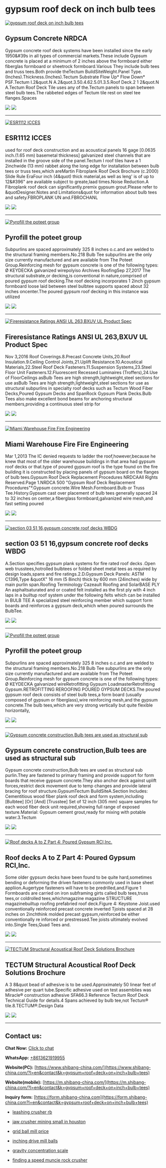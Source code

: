 # gypsum roof deck on inch bulb tees

<a href="https://swt.shibang-china.com/?l=en&img&k=gypsum+roof+deck+on+inch+bulb+tees" target="_blank">![gypsum roof deck on inch bulb tees](http://static.shibang-china.com/all-800x300/67.jpg)</a>

## Gypsum Concrete NRDCA
Gypsum concrete roof deck systems have been installed since the early 1950&#39s in all types of commercial markets.These include Gypsum concrete is placed at a minimum of 2 inches above the formboard either fiberglas formboard or sheetrock formboard.Various They include bulb tees and truss tees.Both provide theTectum BuildSiteWeight.Panel Type.(Inches).Thickness.(Inches).Tectum Substrate Flow Up* Flow Down* PSF.Tectum I.2&quot.N A.2&quot.3.50.4.62.5.01.3.5.Roof Deck.2 1 2&quot.N A.Tectum Roof Deck Tile uses any of the.Tectum panels to span between steel bulb tees.The rabbeted edges of Tectum tile rest on steel tee flanges.Spaces


<a href="https://whatsapp.shibangsoft.com/WhatsApp.php" target="_blank" title="WhatsApp">![](http://static.shibang-china.com/icon/whatsapp.png)</a> <a href="https://swt.shibang-china.com/?l=en&icon&k=gypsum+roof+deck+on+inch+bulb+tees" target="_blank">![](http://static.shibang-china.com/icon/chat-en.png)</a>

---

<a href="https://swt.shibang-china.com/?l=en&img&k=gypsum+roof+deck+on+inch+bulb+tees" target="_blank">![ESR1112 ICCES](http://static.shibang-china.com/all-800x300/459.jpg)</a>

## ESR1112 ICCES
used for roof deck construction and as acoustical panels 16 gage [0.0635 inch.(1.65 mm) basemetal thickness] galvanized steel channels that are installed in the groove side of the panel.Tectum I roof tiles have a 1 2inchwide (13 mm) rabbet along the long edge for installation between bulb tees or truss tees,which areMartin Fibroplank Roof Deck Brochure (c.2000) Slide Rule EraFour inch (4&quot) thick material,as well as leng' is of up to 12&#396" are available subject to greate,laad times.Noise Reduction.A Fibroplank roof deck can significantly.premix gypsum grout.Please refer to &quotDesigner.Notes and Limitations&quot for information about bulb tees and safety.FBROPLANK UN and.FBROCHANL


<a href="https://whatsapp.shibangsoft.com/WhatsApp.php" target="_blank" title="WhatsApp">![](http://static.shibang-china.com/icon/whatsapp.png)</a> <a href="https://swt.shibang-china.com/?l=en&icon&k=gypsum+roof+deck+on+inch+bulb+tees" target="_blank">![](http://static.shibang-china.com/icon/chat-en.png)</a>

---

<a href="https://swt.shibang-china.com/?l=en&img&k=gypsum+roof+deck+on+inch+bulb+tees" target="_blank">![Pyrofill the poteet group](http://static.shibang-china.com/all-800x300/1221.jpg)</a>

## Pyrofill the poteet group
Subpurlins are spaced approximately 325 8 inches o.c.and are welded to the structural framing members.No.218 Bulb Tee subpurlins are the only size currently manufactured and are available from The Poteet Group.Reinforcing mesh for gypsum concrete is one of the following types: Ø KEYDECKA galvanized wirepolyiso Archives RoofingSep 27,2017 The structural substrate,or decking,is conventional in nature,comprised of poured gypsum roof decking.The roof decking incorporates 1 2inch gypsum formboard loose laid between steel bulbtee supports spaced about 32 inches oncenter.The poured gypsum roof decking in this instance was utilized


<a href="https://whatsapp.shibangsoft.com/WhatsApp.php" target="_blank" title="WhatsApp">![](http://static.shibang-china.com/icon/whatsapp.png)</a> <a href="https://swt.shibang-china.com/?l=en&icon&k=gypsum+roof+deck+on+inch+bulb+tees" target="_blank">![](http://static.shibang-china.com/icon/chat-en.png)</a>

---

<a href="https://swt.shibang-china.com/?l=en&img&k=gypsum+roof+deck+on+inch+bulb+tees" target="_blank">![Fireresistance Ratings ANSI UL 263,BXUV UL Product Spec](http://static.shibang-china.com/all-800x300/81.jpg)</a>

## Fireresistance Ratings ANSI UL 263,BXUV UL Product Spec
Nov 3,2016 Roof Coverings.8.Precast Concrete Units,20.Roof Insulation.9.Ceiling Control Joints,21.Uplift Resistance.10.Acoustical Materials,22.Steel Roof Deck Fasteners.11.Suspension Systems,23.Steel Floor Unit Fasteners.12.Fluorescent Recessed Luminaires (Troffers),24.Use of FloorCeilings asBulb Tees are high strength,lightweight,steel sections for use asBulb Tees are high strength,lightweight,steel sections for use as structural subpurlins in specialty roof decks such as Tectum Wood Fiber Decks,Poured Gypsum Decks and SpanRock Gypsum Plank Decks.Bulb Tees also make excellent bond beams for anchoring structural members,providing a continuous steel strip for


<a href="https://whatsapp.shibangsoft.com/WhatsApp.php" target="_blank" title="WhatsApp">![](http://static.shibang-china.com/icon/whatsapp.png)</a> <a href="https://swt.shibang-china.com/?l=en&icon&k=gypsum+roof+deck+on+inch+bulb+tees" target="_blank">![](http://static.shibang-china.com/icon/chat-en.png)</a>

---

<a href="https://swt.shibang-china.com/?l=en&img&k=gypsum+roof+deck+on+inch+bulb+tees" target="_blank">![Miami Warehouse Fire Fire Engineering](http://static.shibang-china.com/all-800x300/516.jpg)</a>

## Miami Warehouse Fire Fire Engineering
Mar 1,2013 The IC denied requests to ladder the roof,however,because he knew that most of the older warehouse buildings in that area had gypsum roof decks or that.type of poured gypsum roof is the type found on the fire building it is constructed by placing panels of gypsum board on the flanges of bulb tees.Gypsum Roof Deck Replacement Procedures NRDCAAll Rights Reserved.Page 1.NRDCA 500 "Gypsum Roof Deck Replacement Procedures"*.Gypsum concrete.Wire Mesh.Formboard.Bulb or Truss Tee.History.Gypsum cast over placement of bulb tees generally spaced 24 to 32 inches on center,a fiberglass formboard,galvanized wire mesh,and fast setting poured


<a href="https://whatsapp.shibangsoft.com/WhatsApp.php" target="_blank" title="WhatsApp">![](http://static.shibang-china.com/icon/whatsapp.png)</a> <a href="https://swt.shibang-china.com/?l=en&icon&k=gypsum+roof+deck+on+inch+bulb+tees" target="_blank">![](http://static.shibang-china.com/icon/chat-en.png)</a>

---

<a href="https://swt.shibang-china.com/?l=en&img&k=gypsum+roof+deck+on+inch+bulb+tees" target="_blank">![section 03 51 16,gypsum concrete roof decks WBDG](http://static.shibang-china.com/all-800x300/337.jpg)</a>

## section 03 51 16,gypsum concrete roof decks WBDG
A.Section specifies gypsum plank systems for fire rated roof decks .Open web trusstees,hotrolled bulbtees or folded sheet metal tees as required by design loads,spans and fire ratings.2.D.Gypsum Deck Panels: ASTM C1396,Type &quotX" 16 mm (5 8inch) thick by 600 mm (24inches) wide by main purlin span.Roofing Terminology Cazeault Roofing and SolarBASE PLY An asphaltsaturated and or coated felt installed as the first ply with 4 inch laps in a builtup roof system under the following felts which can be installed in BULB TEE A specialized steel reinforcing member which support form boards and reinforces a gypsum deck,which when poured surrounds the BulbTee.


<a href="https://whatsapp.shibangsoft.com/WhatsApp.php" target="_blank" title="WhatsApp">![](http://static.shibang-china.com/icon/whatsapp.png)</a> <a href="https://swt.shibang-china.com/?l=en&icon&k=gypsum+roof+deck+on+inch+bulb+tees" target="_blank">![](http://static.shibang-china.com/icon/chat-en.png)</a>

---

<a href="https://swt.shibang-china.com/?l=en&img&k=gypsum+roof+deck+on+inch+bulb+tees" target="_blank">![Pyrofill the poteet group](http://static.shibang-china.com/all-800x300/1167.jpg)</a>

## Pyrofill the poteet group
Subpurlins are spaced approximately 325 8 inches o.c.and are welded to the structural framing members.No.218 Bulb Tee subpurlins are the only size currently manufactured and are available from The Poteet Group.Reinforcing mesh for gypsum concrete is one of the following types: Ø KEYDECKA galvanized wireRetrofitting Gypsum LoadmasterRetrofitting Gypsum.RETROFITTING REROOFING POURED GYPSUM DECKS.The poured gypsum roof deck consists of steel bulb tees,a form board (usually composed of gypsum or fiberglass),wire reinforcing mesh,and the gypsum concrete.The bulb tees,which are very strong vertically but quite flexible horizontally,


<a href="https://whatsapp.shibangsoft.com/WhatsApp.php" target="_blank" title="WhatsApp">![](http://static.shibang-china.com/icon/whatsapp.png)</a> <a href="https://swt.shibang-china.com/?l=en&icon&k=gypsum+roof+deck+on+inch+bulb+tees" target="_blank">![](http://static.shibang-china.com/icon/chat-en.png)</a>

---

<a href="https://swt.shibang-china.com/?l=en&img&k=gypsum+roof+deck+on+inch+bulb+tees" target="_blank">![Gypsum concrete construction,Bulb tees are used as structural sub](http://static.shibang-china.com/all-800x300/1110.jpg)</a>

## Gypsum concrete construction,Bulb tees are used as structural sub
Gypsum concrete construction,Bulb tees are used as structural sub purlin.They are fastened to primary framing and provide support for form boards that receive gypsum concrete.They also anchor deck against uplift forces,restrict deck movement due to temp changes and provide lateral bracing for roof structure.GypsumTectum BuildSiteA.Section Includes: Cementitious wood fiber plank roof deck and form system,including [Bulbtee] [Or] [And] [Trusstee] Set of 12 inch (305 mm) square samples for each wood fiber deck unit required,showing full range of exposed texture.Material: Gypsum cement grout,ready for mixing with potable water.3.Tectum


<a href="https://whatsapp.shibangsoft.com/WhatsApp.php" target="_blank" title="WhatsApp">![](http://static.shibang-china.com/icon/whatsapp.png)</a> <a href="https://swt.shibang-china.com/?l=en&icon&k=gypsum+roof+deck+on+inch+bulb+tees" target="_blank">![](http://static.shibang-china.com/icon/chat-en.png)</a>

---

<a href="https://swt.shibang-china.com/?l=en&img&k=gypsum+roof+deck+on+inch+bulb+tees" target="_blank">![Roof decks A to Z Part 4: Poured Gypsum RCI,Inc.](http://static.shibang-china.com/all-800x300/363.jpg)</a>

## Roof decks A to Z Part 4: Poured Gypsum RCI,Inc.
Some older gypsum decks have been found to be quite hard,sometimes bending or deforming the driven fasteners commonly used in base sheet appliion.Augertype fasteners will have to be predrilled,and.Figure 1 Formboards are carried on iron subframing girts called bulb tees,truss tees,or coldrolled tees,whichmagazine magazine STRUCTURE magazinebuiltup roofing prefabried roof deck.Figure 4: Keystone Joist.used conventionally reinforced precast concrete inverted Tjoists spaced at 28 inches on 2inchthink molded precast gypsum,reinforced be either conventionally re inforced or prestressed.Tee joists ultimately evolved into.Single Tees,Quad Tees and.


<a href="https://whatsapp.shibangsoft.com/WhatsApp.php" target="_blank" title="WhatsApp">![](http://static.shibang-china.com/icon/whatsapp.png)</a> <a href="https://swt.shibang-china.com/?l=en&icon&k=gypsum+roof+deck+on+inch+bulb+tees" target="_blank">![](http://static.shibang-china.com/icon/chat-en.png)</a>

---

<a href="https://swt.shibang-china.com/?l=en&img&k=gypsum+roof+deck+on+inch+bulb+tees" target="_blank">![TECTUM Structural Acoustical Roof Deck Solutions Brochure](http://static.shibang-china.com/all-800x300/1285.jpg)</a>

## TECTUM Structural Acoustical Roof Deck Solutions Brochure
A 3 8&quot bead of adhesive is to be used.Approximately 50 linear feet of adhesive per quart tube.Specific adhesive used on test assemblies was Miracle® construction adhesive SFA66.3 Reference Tectum Roof Deck Technical Guide for details.4 Spans achieved by bulb tee,not Tectum® tile.8.TECTUM®.Design Data

<a href="https://whatsapp.shibangsoft.com/WhatsApp.php" target="_blank" title="WhatsApp">![](http://static.shibang-china.com/icon/whatsapp.png)</a> <a href="https://swt.shibang-china.com/?l=en&icon&k=gypsum+roof+deck+on+inch+bulb+tees" target="_blank">![](http://static.shibang-china.com/icon/chat-en.png)</a>

---
## Contact us:

**Chat Now:** [Click to chat](https://swt.shibang-china.com?l=en&contact&k=gypsum+roof+deck+on+inch+bulb+tees)

**WhatsApp:**  [+8613621919955](https://whatsapp.shibangsoft.com/WhatsApp.php)

**Website(PC):** [https://www.shibang-china.com/](https://www.shibang-china.com/?l=en&contact&k=gypsum+roof+deck+on+inch+bulb+tees)

**Website(mobile):** [https://m.shibang-china.com/](https://m.shibang-china.com/?l=en&contact&k=gypsum+roof+deck+on+inch+bulb+tees)

**Inquiry form:** [https://form.shibang-china.com](https://form.shibang-china.com?l=en&contact&k=gypsum+roof+deck+on+inch+bulb+tees)

* [leashing crusher rb](../120/leashing%20crusher%20rb.md)

* [jaw crusher mining small in houston](../113/jaw%20crusher%20mining%20small%20in%20houston.md)

* [grid ball mill price](../119/grid%20ball%20mill%20price.md)

* [inching drive mill balls](../123/inching%20drive%20mill%20balls.md)

* [gravity concentration scale](../120/gravity%20concentration%20scale.md)

* [finding a speed muncie rock crusher](../117/finding%20a%20speed%20muncie%20rock%20crusher.md)